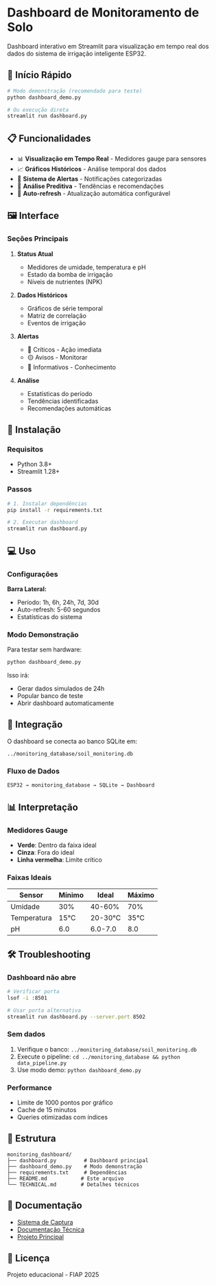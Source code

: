 # Dashboard de Monitoramento de Solo

Dashboard interativo em Streamlit para visualização em tempo real dos dados do sistema de irrigação inteligente ESP32.

## 🚀 Início Rápido

```bash
# Modo demonstração (recomendado para teste)
python dashboard_demo.py

# Ou execução direta
streamlit run dashboard.py
```

## 📋 Funcionalidades

- 📊 **Visualização em Tempo Real** - Medidores gauge para sensores
- 📈 **Gráficos Históricos** - Análise temporal dos dados
- 🚨 **Sistema de Alertas** - Notificações categorizadas
- 🔮 **Análise Preditiva** - Tendências e recomendações
- 🔄 **Auto-refresh** - Atualização automática configurável

## 🖼️ Interface

### Seções Principais

1. **Status Atual**
   - Medidores de umidade, temperatura e pH
   - Estado da bomba de irrigação
   - Níveis de nutrientes (NPK)

2. **Dados Históricos**
   - Gráficos de série temporal
   - Matriz de correlação
   - Eventos de irrigação

3. **Alertas**
   - 🔴 Críticos - Ação imediata
   - 🟡 Avisos - Monitorar
   - 🔵 Informativos - Conhecimento

4. **Análise**
   - Estatísticas do período
   - Tendências identificadas
   - Recomendações automáticas

## 🔧 Instalação

### Requisitos
- Python 3.8+
- Streamlit 1.28+

### Passos

```bash
# 1. Instalar dependências
pip install -r requirements.txt

# 2. Executar dashboard
streamlit run dashboard.py
```

## 💻 Uso

### Configurações

**Barra Lateral:**
- Período: 1h, 6h, 24h, 7d, 30d
- Auto-refresh: 5-60 segundos
- Estatísticas do sistema

### Modo Demonstração

Para testar sem hardware:

```bash
python dashboard_demo.py
```

Isso irá:
- Gerar dados simulados de 24h
- Popular banco de teste
- Abrir dashboard automaticamente

## 🔗 Integração

O dashboard se conecta ao banco SQLite em:
```
../monitoring_database/soil_monitoring.db
```

### Fluxo de Dados
```
ESP32 → monitoring_database → SQLite → Dashboard
```

## 📊 Interpretação

### Medidores Gauge
- **Verde**: Dentro da faixa ideal
- **Cinza**: Fora do ideal
- **Linha vermelha**: Limite crítico

### Faixas Ideais
| Sensor | Mínimo | Ideal | Máximo |
|--------|--------|-------|--------|
| Umidade | 30% | 40-60% | 70% |
| Temperatura | 15°C | 20-30°C | 35°C |
| pH | 6.0 | 6.0-7.0 | 8.0 |

## 🛠️ Troubleshooting

### Dashboard não abre
```bash
# Verificar porta
lsof -i :8501

# Usar porta alternativa
streamlit run dashboard.py --server.port 8502
```

### Sem dados
1. Verifique o banco: `../monitoring_database/soil_monitoring.db`
2. Execute o pipeline: `cd ../monitoring_database && python data_pipeline.py`
3. Use modo demo: `python dashboard_demo.py`

### Performance
- Limite de 1000 pontos por gráfico
- Cache de 15 minutos
- Queries otimizadas com índices

## 📁 Estrutura

```
monitoring_dashboard/
├── dashboard.py         # Dashboard principal
├── dashboard_demo.py    # Modo demonstração
├── requirements.txt     # Dependências
├── README.md           # Este arquivo
└── TECHNICAL.md        # Detalhes técnicos
```

## 📝 Documentação

- [Sistema de Captura](../monitoring_database/README.md)
- [Documentação Técnica](TECHNICAL.md)
- [Projeto Principal](../README.md)

## 📄 Licença

Projeto educacional - FIAP 2025